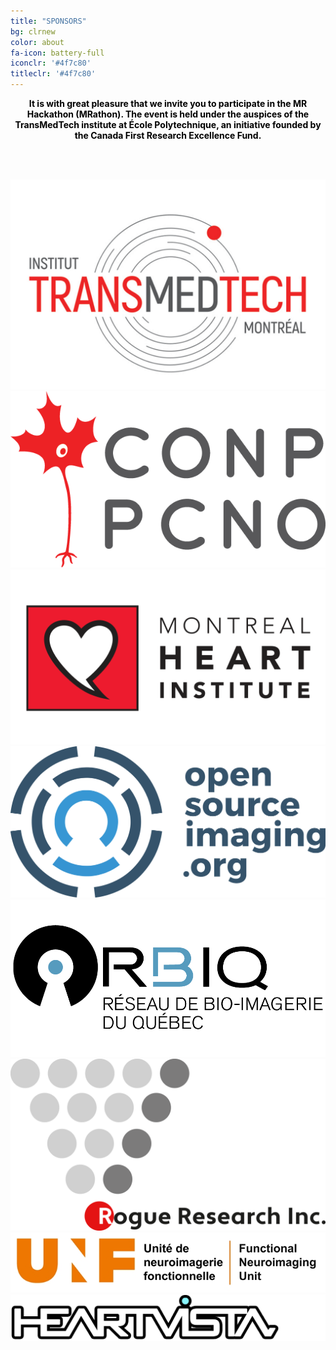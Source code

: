 ```yaml
---
title: "SPONSORS"
bg: clrnew
color: about
fa-icon: battery-full
iconclr: '#4f7c80'
titleclr: '#4f7c80'
---
```


<center><p style="color: black; font-weight: bold; text-size:18px;">It is with great pleasure that we invite you to participate in the MR Hackathon (MRathon). The event is held under the auspices of the TransMedTech institute at École Polytechnique, an initiative founded by the Canada First Research Excellence Fund.</p></center>

<br><br>

<div class="row">
  
  <div class="col-md-4">
    <a href="https://www.polymtl.ca/transmedtech/" target="blank"><img src="img/transmedtech.png"/></a>
  </div>
  <div class="col-md-4">
    <a href="http://conp.ca/" target="blank"><img src="img/conp.png"/></a>
  </div>
  <div class="col-md-4">
    <a href="https://www.icm-mhi.org/en/montreal-heart-institute" target="blank"><img src="img/mhi.png"/></a>
  </div>

</div>

<div class="row">
<div class="col-md-4">
    <a href="https://www.opensourceimaging.org/" target="blank"><img src="img/osilogo.jpg"/></a>
  </div>

 <div class="col-md-4">
    <a href="https://www.rbiq-qbin.qc.ca/" target="blank"><img src="img/rbiq_logo.gif"/></a>
  </div> 

   <div class="col-md-4">
    <a href="https://www.rogue-research.com/" target="blank"><img src="img/ROGUE.png"/></a>
  </div> 

</div>

<div class="row">
<div class="col-md-4">
    <a href="https://unf-montreal.ca/home/" target="blank"><img src="img/UNF_Logo.jpg"/></a>
  </div>

 <div class="col-md-4">
    <a href="https://www.heartvista.ai/" target="blank"><img src="img/heartvista.png"/></a>
  </div> 


</div>

